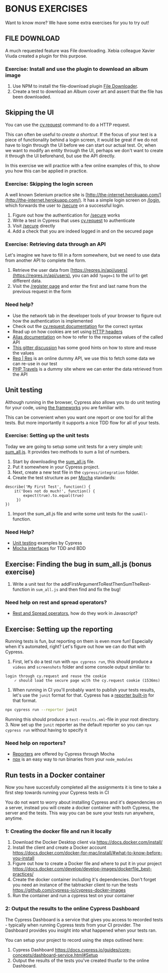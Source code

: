# BONUS EXERCISES

Want to know more? We have some extra exercises for you to try out!

## FILE DOWNLOAD

A much requested feature was File downloading.
Xebia colleague Xavier Viuda created a plugin for this purpose.

### Exercise: Install and use the plugin to download an album image

1. Use NPM to install the file-download plugin [File Downloader](https://github.com/Xvier/cypress-downloadfile).
2. Create a test to download an Album cover art and assert that the file has been downloaded.

## Skipping the UI

You can use the [cy.request](https://docs.cypress.io/api/commands/request.html) command to do a HTTP request.

This can often be useful to _create a shortcut_. If the focus of your test is a piece of functionality behind a login screen, it would be great if we do not have to login through the UI before we can start our actual test. Or, when we want to modify an entity through the UI, perhaps we don't want to create it through the UI beforehand, but use the API directly.

In this exercise we will practice with a few online examples of this, to show you how this can be applied in practice.

### Exercise: Skipping the login screen

A well known Selenium practice site is [http://the-internet.herokuapp.com/](http://the-internet.herokuapp.com/). It has a simple login screen on [/login](http://the-internet.herokuapp.com/login), which forwards the user to [/secure](http://the-internet.herokuapp.com/secure) on a successful login.

1. Figure out how the authentication for [/secure](http://the-internet.herokuapp.com/secure) works
2. Write a test in Cypress that uses [cy.request](https://docs.cypress.io/api/commands/request.html) to authenticate
3. Visit [/secure](http://the-internet.herokuapp.com/secure) directly
4. Add a check that you are indeed logged in and on the secured page

### Exercise: Retrieving data through an API

Let's imagine we have to fill in a form somewhere, but we need to use data from another API to complete the form.

1. Retrieve the user data from [https://reqres.in/api/users](https://reqres.in/api/users), you can add `?page=1` to the url to get different data.
2. Visit the [/register page](https://www.phptravels.net/register) and enter the first and last name from the previous request in the form

### Need help?

- Use the network tab in the developer tools of your browser to figure out how the authentication is implemented
- Check out the [cy.request documentation](https://docs.cypress.io/api/commands/request.html) for the correct syntax
- Read up on how cookies are set using [HTTP headers](https://developer.mozilla.org/en-US/docs/Web/HTTP/Headers/Set-Cookie)
- [Alias documentation](https://docs.cypress.io/guides/core-concepts/aliases-and-references.html#Introducing-Aliasing) on how to refer to the response values of the called API
- [This gitter discussion](https://gitter.im/cypress-io/cypress/archives/2017/01/13) has some good hints on how to store and reuse the values
- [Req | Res](https://reqres.in/) is an online dummy API, we use this to fetch some data we can re-use in our test
- [PHP Travels](https://www.phptravels.net/register) is a dummy site where we can enter the data retrieved from the API

## Unit testing

Although running in the browser, Cypress also allows you to do unit testing for your code, using [the frameworks](https://docs.cypress.io/guides/references/bundled-tools.html) you are familiar with.

This can be convenient when you want one report or one tool for all the tests. But more importantly it supports a nice TDD flow for all of your tests.

### Exercise: Setting up the unit tests

Today we are going to setup some unit tests for a very simple unit: [sum_all.js](https://raw.githubusercontent.com/xebia/cypress-advanced-meetup-2018/master/my_simple_library/sum_all.js).
It provides two methods to sum a list of numbers.

1. Start by downloading the [sum_all.js](https://gist.github.com/joostvanwollingen/4e5f3919055642d526707a8dd97f652d) file.
2. Put it somewhere in your Cypress project.
3. Next, create a new test file in the `cypress/integration` folder.
4. Create the test structure as per [Mocha](https://mochajs.org/) standards:

```nodejs
describe('My First Test', function() {
    it('Does not do much!', function() {
        expect(true).to.equal(true)
     })
})
```

1. Import the sum_all.js file and write some unit tests for the `sumAll`-function.

### Need Help?

- [Unit testing](https://github.com/cypress-io/cypress-example-recipes/tree/master/examples/unit-testing__application-code) examples by Cypress
- [Mocha interfaces](https://mochajs.org/#interfaces) for TDD and BDD

## Exercise: Finding the bug in sum_all.js (bonus exercise)

1. Write a unit test for the addFirstArgumentToRestThenSumTheRest-function in `sum_all.js` and then find and fix the bug!

### Need help on rest and spread operators?

- [Rest and Spread operators](https://codingwithspike.wordpress.com/2016/06/11/javascript-rest-spread-operators/), how do they work in Javascript?

## Exercise: Setting up the reporting

Running tests is fun, but reporting on them is even more fun! Especially when it's automated, right? Let's figure out how we can do that with Cypress.

1. First, let's do a test run with `npx cypress run`, this should produce a `videos` and `screenshots` folder and some console output similiar to:

```terminal
login through cy.request and reuse the cookie
    ✓ should load the secure page with the cy.request cookie (1536ms)
```

1. When running in CI you'll probably want to publish your tests results, let's use the `junit` format for that. Cypress has a [reporter built-in](https://mochajs.org/#reporters) for that format.

```bash
npx cypress run --reporter junit
```

Running this should produce a `test-results.xml`-file in your root directory. 3. Now set up the `junit` reporter as the default reporter so you can `npx cypress run` without having to specify it

### Need help on reporters?

- [Reporters](https://docs.cypress.io/guides/tooling/reporters.html) are offered by Cypress through Mocha
- [npx](https://medium.com/@maybekatz/introducing-npx-an-npm-package-runner-55f7d4bd282b) is an easy way to run binaries from your `node_modules`

## Run tests in a Docker container

Now you have succesfully completed all the assignments it is time to take a first step towards running your Cypress tests in CI

You do not want to worry about installing Cypress and it's dependencies on a server, instead you will create a docker container with both Cypress, the server and the tests. This way you can be sure your tests run anywhere, anytime.

### 1: Creating the docker file and run it locally

1. Download the Docker Desktop client via <https://docs.docker.com/install/>
2. Install the client and create a Docker account <https://docs.docker.com/docker-for-mac/install/#what-to-know-before-you-install>
3. Figure out how to create a Docker file and where to put it in your project <https://docs.docker.com/develop/develop-images/dockerfile_best-practices/>
4. Create the docker container including it's dependencies. Don't forget you need an instance of the tabtracker client to run the tests <https://github.com/cypress-io/cypress-docker-images>
5. Run the container and run a cypress test on your container

### 2: Output the results to the online Cypress Dashboard

The Cypress Dashboard is a service that gives you access to recorded tests - typically when running Cypress tests from your CI provider. The Dashboard provides you insight into what happened when your tests ran.

You can setup your project to record using the steps outlined here:

1. Cypress Dashboard <https://docs.cypress.io/guides/core-concepts/dashboard-service.html#Setup>
2. Output the results of the tests you've created thusfar to the online Dashboard.
